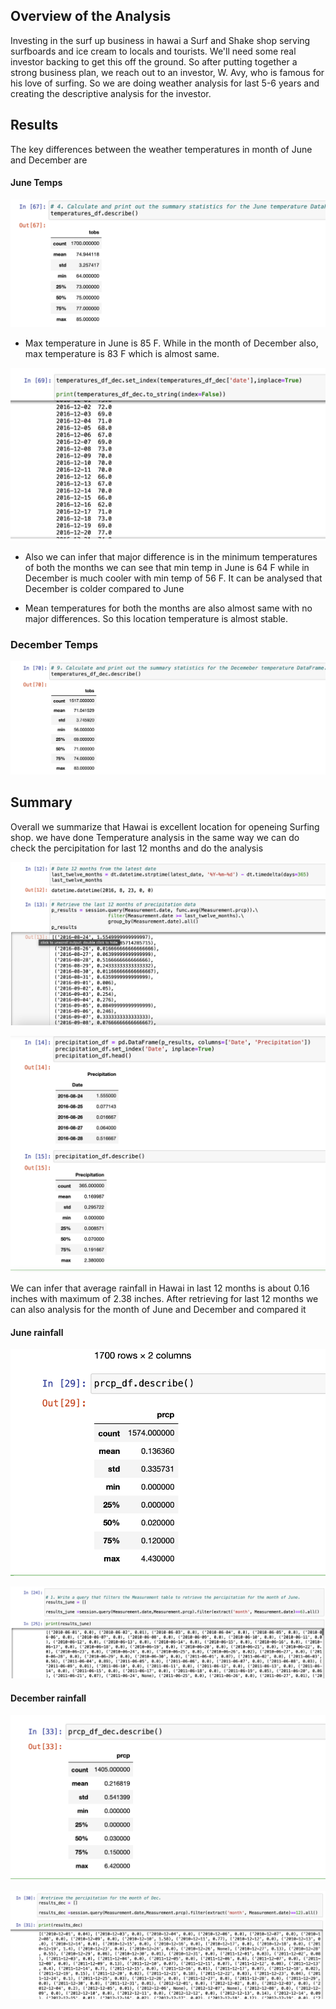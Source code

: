 ## Overview of the Analysis

Investing in the surf up business in hawai a Surf and Shake shop serving surfboards and ice cream to locals and tourists. We'll need some real investor backing to get this off the ground. So after putting together a strong business plan, we  reach out to an investor, W. Avy, who is famous for his love of surfing.
So we are doing weather analysis for last 5-6 years and creating the descriptive analysis for the investor.


## Results

The key differences between the weather temperatures in month of June and December are 
 
 ####           June Temps

![alt text](Resources/june.png)

* Max temperature in June is 85 F. While in the month of December also, max temperature is 83 F which is almost same. 



![alt text](Resources/temp.png)

* Also we can infer that major difference is in the minimum temperatures of both the months 
we can see that min temp in June is 64 F while in December is much cooler with min temp of 56 F. It can be analysed that December is colder compared to June 

* Mean temperatures for both the months are also almost same with no major differences. So this location temperature is almost stable.

### December Temps

![alt text](Resources/dec.png)


## Summary 

Overall we summarize that Hawai is excellent location for openeing Surfing shop. 
we have done Temperature analysis in the same way we can do check the percipitation for last 12 months and do the analysis

![alt text](Resources/query.png)


![alt text](Resources/rainfall.png)


We can infer that average rainfall in Hawai in last 12 months is about 0.16 inches with maximum of 2.38 inches. After retrieving for last 12 months we can also analysis for the month of June and December and compared it 
#### June rainfall
![alt text](Resources/june_rain.png)


![alt text](Resources/june_rainfall.png)


#### December rainfall

![alt text](Resources/dec_rain.png)

![alt text](Resources/dec_prcp.png)
